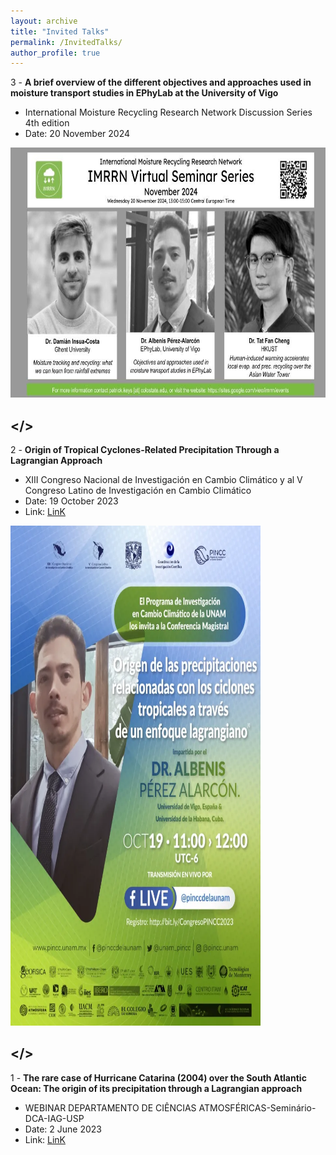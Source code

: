 ```yaml
---
layout: archive
title: "Invited Talks"
permalink: /InvitedTalks/
author_profile: true
---
```


3 - <b> A brief overview of the different objectives and approaches used in moisture transport studies in EPhyLab at the University of Vigo </b>
  - International Moisture Recycling Research Network Discussion Series 4th edition
  - Date: 20 November 2024

  <img title="International Moisture Recycling Research Network Discussion Series 4th edition" alt="IMRRN_November2024_Seminar" src="/images/IMRRN_November2024_Seminar.jpg" width="800" height="400"/>

</>
----------------------------------------------------------------------------------------------------
  
2 - <b> Origin of Tropical Cyclones-Related Precipitation Through a Lagrangian Approach </b>
  - XIII Congreso Nacional de Investigación en Cambio Climático y al V Congreso Latino de Investigación en Cambio Climático   
  - Date: 19 October 2023
  - Link: [LinK](https://www.youtube.com/watch?v=CfHa4gSPPQA)

   <img title="XIII Congreso Nacional de Investigación en Cambio Climático" alt="pincc-19" src="/images/magistral-pincc-19.png" width="400" height="800"/>

</>
----------------------------------------------------------------------------------------------------

1 - <b> The rare case of Hurricane Catarina (2004) over the South Atlantic Ocean: The origin of its precipitation through a Lagrangian approach </b>
  - WEBINAR DEPARTAMENTO DE CIÊNCIAS ATMOSFÉRICAS-Seminário-DCA-IAG-USP 
  - Date: 2 June 2023
  - Link: [LinK](https://www.youtube.com/watch?v=3EW8Rcbdf4Y)


